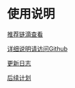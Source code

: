 # 使用说明

[推荐链滴查看](https://ld246.com/article/1729246064268)

[详细说明请访问Github](https://github.com/kuangdongksk/sy-lively/wiki/%E4%BD%BF%E7%94%A8%E8%AF%B4%E6%98%8E)

[更新日志](https://github.com/kuangdongksk/sy-lively/wiki/%E6%9B%B4%E6%96%B0%E6%97%A5%E5%BF%97)

[后续计划](https://github.com/users/kuangdongksk/projects/5)
